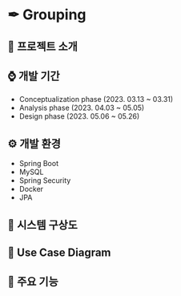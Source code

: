 # ✒ Grouping


## 📢 프로젝트 소개


## ⌚ 개발 기간
- Conceptualization phase (2023. 03.13 ~ 03.31)
- Analysis phase (2023. 04.03 ~ 05.05)
- Design phase  (2023. 05.06 ~ 05.26)


## ⚙ 개발 환경
- Spring Boot
- MySQL
- Spring Security
- Docker
- JPA


## 📌 시스템 구상도

## 📌 Use Case Diagram


## 📌 주요 기능 


